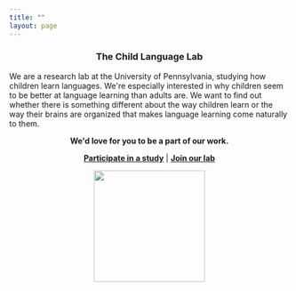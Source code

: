 ```yaml
---
title: ""
layout: page
---
```


<h3 align="center">The Child Language Lab</h3>

We are a research lab at the University of Pennsylvania, studying how children learn languages. We're especially interested in why children seem to be better at language learning than adults are.  We want to find out whether there is something different about the way children learn or the way their brains are organized that makes language learning come naturally to them.

  <p align="center"><strong>We'd love for you to be a part of our work.</strong></p>
  <p align="center"><strong><a href="participate">Participate in a study</a></strong>  
      |  <strong><a href="people#join-our-team">Join our lab</a></strong></p>

  <p align="center">
      <img src= "assets/images/lablogo.png" width="200" height="200" align="middle"/>
  </p>

